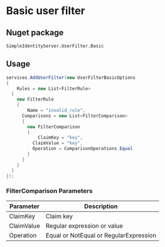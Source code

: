 # Basic user filter

## Nuget package

``SimpleIdentityServer.UserFilter.Basic``

## Usage

```csharp
services.AddUserFilter(new UserFilterBasicOptions
{
	Rules = new List<FilterRule>
  {
  	new FilterRule
    {
    	Name = "invalid_rule",
      Comparisons = new List<FilterComparison>
      {
      	new FilterComparison
        {
        	ClaimKey = "key",
          ClaimValue = "key",
          Operation = ComparisonOperations.Equal
        }
      }
    }
  }
});
```

### FilterComparison Parameters

| Parameter  | Description                            |
| ---------- | -------------------------------------- |
| ClaimKey   | Claim key                              |
| ClaimValue | Regular expression or value            |
| Operation  | Equal or NotEqual or RegularExpression |


